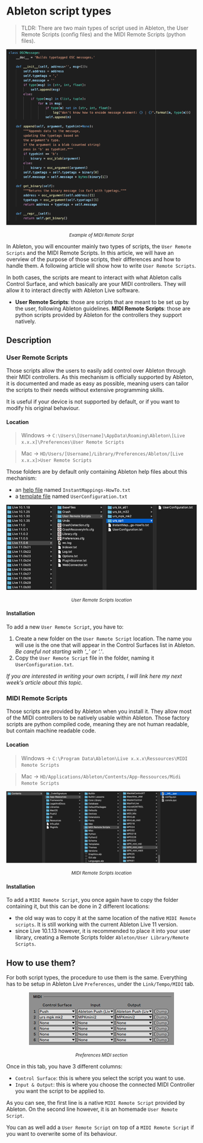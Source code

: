 # Ableton script types
> TLDR: There are two main types of script used in Ableton, the User Remote Scripts (config files) and the MIDI Remote Scripts (python files).

<div align="center"><img src="assets/0_midi_remote_script_example.png" alt="Example of MIDI Remote Script"><p><small><i>Example of MIDI Remote Script</i></small></p></div>

In Ableton, you will encounter mainly two types of scripts, the `User Remote Scripts` and the MIDI Remote Scripts. In this article, we will have an overview of the purpose of those scripts, their differences and how to handle them. A following article will show how to write `User Remote Scripts`.

In both cases, the scripts are meant to interact with what Ableton calls Control Surface, and which basically are your MIDI controllers. They will allow it to interact directly with Ableton Live software.

- **User Remote Scripts**: those are scripts that are meant to be set up by the user, following Ableton guidelines.
**MIDI Remote Scripts**: those are python scripts provided by Ableton for the controllers they support natively.

## Description
### User Remote Scripts
Those scripts allow the users to easily add control over Ableton through their MIDI controllers. As this mechanism is officially supported by Ableton, it is documented and made as easy as possible, meaning users can tailor the scripts to their needs without extensive programming skills.

It is useful if your device is not supported by default, or if you want to modify his original behaviour.

#### Location
> Windows → `C:\Users\[Username]\AppData\Roaming\Ableton\[Live x.x.x]\Preferences\User Remote Scripts`

> Mac → `HD/Users/[Username]/Library/Preferences/Ableton/[Live x.x.x]>User Remote Scripts`

Those folders are by default only containing Ableton help files about this mechanism:
- an [help file](../../user_remote_scripts/InstantMappings-HowTo.txt) named `InstantMappings-HowTo.txt`
- a [template file](../../user_remote_scripts/UserConfiguration.txt) named `UserConfiguration.txt`

<div align="center"><img src="assets/1_user_remote_scripts_location.png" alt="User Remote Scripts location"><p><small><i>User Remote Scripts location</i></small></p></div>

#### Installation
To add a new `User Remote Script`, you have to:
1. Create a new folder on the `User Remote Script` location. The name you will use is the one that will appear in the Control Surfaces list in Ableton. *Be careful not starting with ‘_’ or ‘.’*.
2. Copy the `User Remote Script` file in the folder, naming it `UserConfiguration.txt`.

*If you are interested in writing your own scripts, I will link here my next week’s article about this topic.*

### MIDI Remote Scripts
Those scripts are provided by Ableton when you install it. They allow most of the MIDI controllers to be natively usable within Ableton. Those factory scripts are python compiled code, meaning they are not human readable, but contain machine readable code.

#### Location
> Windows → `C:\Program Data\Ableton\Live x.x.x\Ressources\MIDI Remote Scripts`

> Mac → `HD/Applications/Ableton/Contents/App-Ressources/Midi Remote Scripts`

<div align="center"><img src="assets/2_midi_remote_scripts_location.png" alt="MIDI Remote Scripts location"><p><small><i>MIDI Remote Scripts location</i></small></p></div>

#### Installation
To add a `MIDI Remote Script`, you once again have to copy the folder containing it, but this can be done in 2 different locations:
- the old way was to copy it at the same location of the native `MIDI Remote scripts`. It is still working with the current Ableton Live 11 version.
- since Live 10.1.13 however, it is recommended to place it into your user library, creating a Remote Scripts folder `Ableton/User Library/Remote Scripts`.

## How to use them?
For both script types, the procedure to use them is the same. Everything has to be setup in Ableton Live `Preferences`, under the `Link/Tempo/MIDI` tab.

<div align="center"><img src="assets/3_preferences_midi_section.png" alt="Preferences MIDI section"><p><small><i>Preferences MIDI section</i></small></p></div>

Once in this tab, you have 3 different columns:
- `Control Surface`: this is where you select the script you want to use.
- `Input & Output`: this is where you choose the connected MIDI Controller you want the script to be applied to.

As you can see, the first line is a native `MIDI Remote Script` provided by Ableton. On the second line however, it is an homemade `User Remote Script`.

You can as well add a `User Remote Script` on top of a `MIDI Remote Script` if you want to overwrite some of its behaviour.